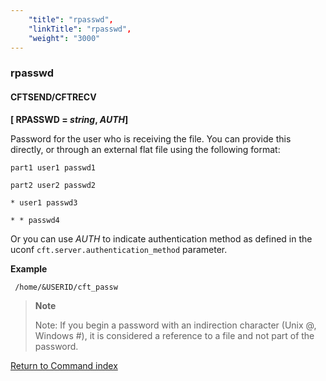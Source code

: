 ```yaml
---
    "title": "rpasswd",
    "linkTitle": "rpasswd",
    "weight": "3000"
---
```

### rpasswd

#### CFTSEND/CFTRECV

****[ RPASSWD = *string*, _AUTH_]****

Password for the user who is receiving the file. You can provide this directly, or through an external flat file using the following format:

`part1 user1 passwd1`

`part2 user2 passwd2`

`* user1 passwd3`

`* * passwd4`

Or you can use _AUTH_ to indicate authentication method as defined in the uconf `cft.server.authentication_method` parameter.

****Example****

` /home/&USERID/cft_passw`

> **Note**
>
> Note: If you begin a password with an indirection character (Unix @, Windows \#), it is considered a reference to a file and not part of the password.

[Return to Command index](../../)

